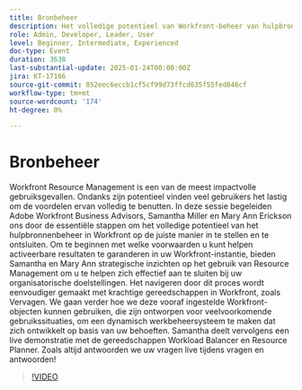 ```yaml
---
title: Bronbeheer
description: Het volledige potentieel van Workfront-beheer van hulpbronnen ontsluiten met professionele begeleiding en strategische inzichten
role: Admin, Developer, Leader, User
level: Beginner, Intermediate, Experienced
doc-type: Event
duration: 3638
last-substantial-update: 2025-01-24T00:00:00Z
jira: KT-17166
source-git-commit: 852eec6eccb1cf5cf99d73ffcd635f55fed846cf
workflow-type: tm+mt
source-wordcount: '174'
ht-degree: 0%

---
```



# Bronbeheer

Workfront Resource Management is een van de meest impactvolle gebruiksgevallen. Ondanks zijn potentieel vinden veel gebruikers het lastig om de voordelen ervan volledig te benutten. In deze sessie begeleiden Adobe Workfront Business Advisors, Samantha Miller en Mary Ann Erickson ons door de essentiële stappen om het volledige potentieel van het hulpbronnenbeheer in Workfront op de juiste manier in te stellen en te ontsluiten. Om te beginnen met welke voorwaarden u kunt helpen activeerbare resultaten te garanderen in uw Workfront-instantie, bieden Samantha en Mary Ann strategische inzichten op het gebruik van Resource Management om u te helpen zich effectief aan te sluiten bij uw organisatorische doelstellingen. Het navigeren door dit proces wordt eenvoudiger gemaakt met krachtige gereedschappen in Workfront, zoals Vervagen. We gaan verder hoe we deze vooraf ingestelde Workfront-objecten kunnen gebruiken, die zijn ontworpen voor veelvoorkomende gebruikssituaties, om een dynamisch werkbeheersysteem te maken dat zich ontwikkelt op basis van uw behoeften. Samantha deelt vervolgens een live demonstratie met de gereedschappen Workload Balancer en Resource Planner. Zoals altijd antwoorden we uw vragen live tijdens vragen en antwoorden!

>[!VIDEO](https://video.tv.adobe.com/v/3443022/?learn=on&enablevpops)
